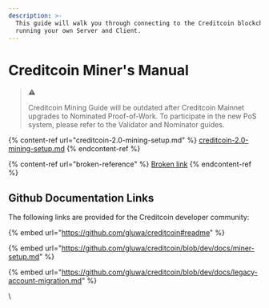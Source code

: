 ```yaml
---
description: >-
  This guide will walk you through connecting to the Creditcoin blockchain and
  running your own Server and Client.
---
```


# Creditcoin Miner's Manual

> :warning:
>
> Creditcoin Mining Guide will be outdated after Creditcoin Mainnet upgrades to Nominated Proof-of-Work. To participate in the new PoS system, please refer to the Validator and Nominator guides.

{% content-ref url="creditcoin-2.0-mining-setup.md" %}
[creditcoin-2.0-mining-setup.md](creditcoin-2.0-mining-setup.md)
{% endcontent-ref %}

{% content-ref url="broken-reference" %}
[Broken link](broken-reference)
{% endcontent-ref %}

## Github Documentation Links

The following links are provided for the Creditcoin developer community:

{% embed url="https://github.com/gluwa/creditcoin#readme" %}

{% embed url="https://github.com/gluwa/creditcoin/blob/dev/docs/miner-setup.md" %}

{% embed url="https://github.com/gluwa/creditcoin/blob/dev/docs/legacy-account-migration.md" %}

\
